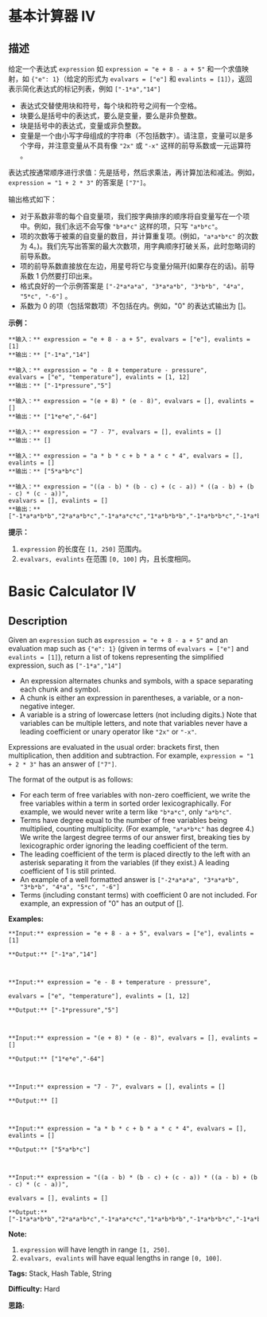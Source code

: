 # 基本计算器 IV

## 描述

给定一个表达式 `expression` 如 `expression = "e + 8 - a + 5"` 和一个求值映射，如 `{"e": 1}`（给定的形式为 `evalvars = ["e"]` 和 `evalints = [1]`），返回表示简化表达式的标记列表，例如 `["-1*a","14"]`

  * 表达式交替使用块和符号，每个块和符号之间有一个空格。
  * 块要么是括号中的表达式，要么是变量，要么是非负整数。
  * 块是括号中的表达式，变量或非负整数。
  * 变量是一个由小写字母组成的字符串（不包括数字）。请注意，变量可以是多个字母，并注意变量从不具有像 `"2x"` 或 `"-x"` 这样的前导系数或一元运算符 。

表达式按通常顺序进行求值：先是括号，然后求乘法，再计算加法和减法。例如，`expression = "1 + 2 * 3"` 的答案是 `["7"]`。

输出格式如下：

  * 对于系数非零的每个自变量项，我们按字典排序的顺序将自变量写在一个项中。例如，我们永远不会写像 `"b*a*c"` 这样的项，只写 `"a*b*c"`。
  * 项的次数等于被乘的自变量的数目，并计算重复项。(例如，`"a*a*b*c"` 的次数为 4。)。我们先写出答案的最大次数项，用字典顺序打破关系，此时忽略词的前导系数。
  * 项的前导系数直接放在左边，用星号将它与变量分隔开(如果存在的话)。前导系数 1 仍然要打印出来。
  * 格式良好的一个示例答案是 `["-2*a*a*a", "3*a*a*b", "3*b*b", "4*a", "5*c", "-6"]` 。
  * 系数为 0 的项（包括常数项）不包括在内。例如，"0" 的表达式输出为 []。



**示例：**

    
    
    **输入：** expression = "e + 8 - a + 5", evalvars = ["e"], evalints = [1]
    **输出：** ["-1*a","14"]
    
    **输入：** expression = "e - 8 + temperature - pressure",
    evalvars = ["e", "temperature"], evalints = [1, 12]
    **输出：** ["-1*pressure","5"]
    
    **输入：** expression = "(e + 8) * (e - 8)", evalvars = [], evalints = []
    **输出：** ["1*e*e","-64"]
    
    **输入：** expression = "7 - 7", evalvars = [], evalints = []
    **输出：** []
    
    **输入：** expression = "a * b * c + b * a * c * 4", evalvars = [], evalints = []
    **输出：** ["5*a*b*c"]
    
    **输入：** expression = "((a - b) * (b - c) + (c - a)) * ((a - b) + (b - c) * (c - a))",
    evalvars = [], evalints = []
    **输出：** ["-1*a*a*b*b","2*a*a*b*c","-1*a*a*c*c","1*a*b*b*b","-1*a*b*b*c","-1*a*b*c*c","1*a*c*c*c","-1*b*b*b*c","2*b*b*c*c","-1*b*c*c*c","2*a*a*b","-2*a*a*c","-2*a*b*b","2*a*c*c","1*b*b*b","-1*b*b*c","1*b*c*c","-1*c*c*c","-1*a*a","1*a*b","1*a*c","-1*b*c"]
    



**提示：**

  1. `expression` 的长度在 `[1, 250]` 范围内。
  2. `evalvars, evalints` 在范围 `[0, 100]` 内，且长度相同。



# Basic Calculator IV

## Description



Given an `expression` such as `expression = "e + 8 - a + 5"` and an evaluation map such as `{"e": 1}` (given in terms of `evalvars = ["e"]` and `evalints = [1]`), return a list of tokens representing the simplified expression, such as `["-1*a","14"]`

  * An expression alternates chunks and symbols, with a space separating each chunk and symbol.
  * A chunk is either an expression in parentheses, a variable, or a non-negative integer.
  * A variable is a string of lowercase letters (not including digits.) Note that variables can be multiple letters, and note that variables never have a leading coefficient or unary operator like `"2x"` or `"-x"`.

Expressions are evaluated in the usual order: brackets first, then multiplication, then addition and subtraction. For example, `expression = "1 + 2 * 3"` has an answer of `["7"]`.

The format of the output is as follows:

  * For each term of free variables with non-zero coefficient, we write the free variables within a term in sorted order lexicographically. For example, we would never write a term like `"b*a*c"`, only `"a*b*c"`.
  * Terms have degree equal to the number of free variables being multiplied, counting multiplicity. (For example, `"a*a*b*c"` has degree 4.) We write the largest degree terms of our answer first, breaking ties by lexicographic order ignoring the leading coefficient of the term.
  * The leading coefficient of the term is placed directly to the left with an asterisk separating it from the variables (if they exist.)  A leading coefficient of 1 is still printed.
  * An example of a well formatted answer is `["-2*a*a*a", "3*a*a*b", "3*b*b", "4*a", "5*c", "-6"]` 
  * Terms (including constant terms) with coefficient 0 are not included.  For example, an expression of "0" has an output of [].

**Examples:**

    
    
    **Input:** expression = "e + 8 - a + 5", evalvars = ["e"], evalints = [1]
    **Output:** ["-1*a","14"]
    
    **Input:** expression = "e - 8 + temperature - pressure",
    evalvars = ["e", "temperature"], evalints = [1, 12]
    **Output:** ["-1*pressure","5"]
    
    **Input:** expression = "(e + 8) * (e - 8)", evalvars = [], evalints = []
    **Output:** ["1*e*e","-64"]
    
    **Input:** expression = "7 - 7", evalvars = [], evalints = []
    **Output:** []
    
    **Input:** expression = "a * b * c + b * a * c * 4", evalvars = [], evalints = []
    **Output:** ["5*a*b*c"]
    
    **Input:** expression = "((a - b) * (b - c) + (c - a)) * ((a - b) + (b - c) * (c - a))",
    evalvars = [], evalints = []
    **Output:** ["-1*a*a*b*b","2*a*a*b*c","-1*a*a*c*c","1*a*b*b*b","-1*a*b*b*c","-1*a*b*c*c","1*a*c*c*c","-1*b*b*b*c","2*b*b*c*c","-1*b*c*c*c","2*a*a*b","-2*a*a*c","-2*a*b*b","2*a*c*c","1*b*b*b","-1*b*b*c","1*b*c*c","-1*c*c*c","-1*a*a","1*a*b","1*a*c","-1*b*c"]
    

**Note:**

  1. `expression` will have length in range `[1, 250]`.
  2. `evalvars, evalints` will have equal lengths in range `[0, 100]`.


**Tags:** Stack, Hash Table, String

**Difficulty:** Hard

**思路:**
